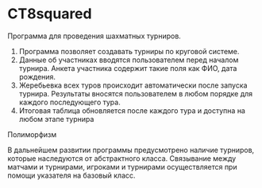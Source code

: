 CT8squared
==========

Программа для проведения шахматных турниров.

1.	Программа позволяет создавать турниры по круговой системе.
2.	Данные об участниках вводятся пользователем перед началом турнира. Анкета участника содержит такие поля как ФИО, дата рождения.
3.	Жеребьевка всех туров происходит автоматически после запуска турнира. Результаты вносятся пользователем в любом порядке для каждого последующего тура.
4.	Итоговая таблица обновляется после каждого тура и доступна на любом этапе турнира

Полиморфизм

В дальнейшем развитии программы предусмотрено наличие турниров, которые наследуются от абстрактного  класса. Связывание между матчами и турнирами, игроками и турнирами осуществляется при помощи указателя на базовый класс.
